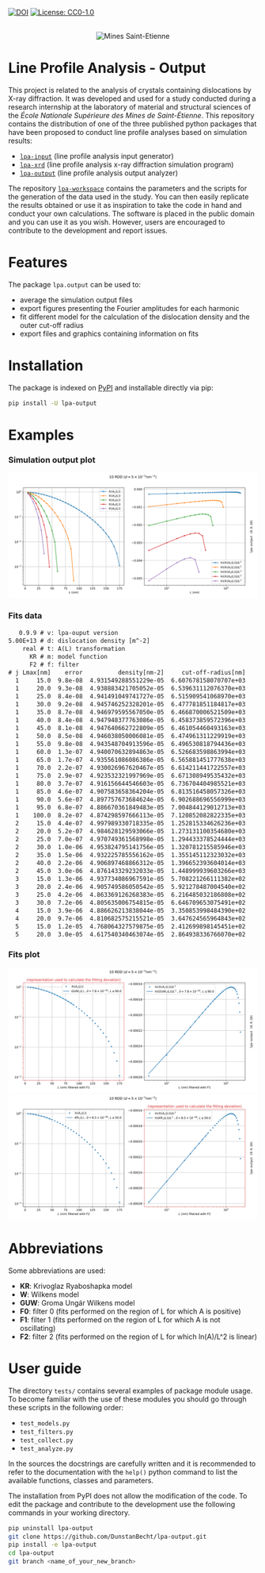 [![DOI](https://zenodo.org/badge/394321358.svg)](https://zenodo.org/badge/latestdoi/394321358)
[![License: CC0-1.0](https://img.shields.io/badge/License-CC0_1.0-lightgrey.svg)](http://creativecommons.org/publicdomain/zero/1.0/)

<div align="center"><br>
  <img width="250" src="https://dunstan.becht.network/permanent/mines.svg" alt="Mines Saint-Etienne">
</div>

# Line Profile Analysis - Output

This project is related to the analysis of crystals containing dislocations by X-ray diffraction. It was developed and used for a study conducted during a research internship at the laboratory of material and structural sciences of the *École Nationale Supérieure des Mines de Saint-Étienne*. This repository contains the distribution of one of the three published python packages that have been proposed to conduct line profile analyses based on simulation results:
* [`lpa-input`](https://github.com/DunstanBecht/lpa-input) (line profile analysis input generator)
* [`lpa-xrd`](https://github.com/DunstanBecht/lpa-xrd) (line profile analysis x-ray diffraction simulation program)
* [`lpa-output`](https://github.com/DunstanBecht/lpa-output) (line profile analysis output analyzer)

The repository [`lpa-workspace`](https://github.com/DunstanBecht/lpa-workspace) contains the parameters and the scripts for the generation of the data used in the study. You can then easily replicate the results obtained or use it as inspiration to take the code in hand and conduct your own calculations. The software is placed in the public domain and you can use it as you wish. However, users are encouraged to contribute to the development and report issues.

# Features

The package `lpa.output` can be used to:
* average the simulation output files
* export figures presenting the Fourier amplitudes for each harmonic
* fit different model for the calculation of the dislocation density and the outer cut-off radius
* export files and graphics containing information on fits

# Installation

The package is indexed on [PyPI](https://pypi.org/project/lpa-output/) and installable directly via pip:
```bash
pip install -U lpa-output
```

# Examples

### Simulation output plot
![Output plot](https://raw.githubusercontent.com/DunstanBecht/lpa-output/084704e772422814fb0933b4787052865103276f/tests/fits/10_rho5e13m-2_square_3200nm_RDD_d5e-5nm-2_screw_S0_PBC1_output_analysis/output_plot.svg)

### Fits data
```
   0.9.9 # v: lpa-ouput version
5.00E+13 # d: dislocation density [m^-2]
    real # t: A(L) transformation
      KR # m: model function
      F2 # f: filter
# j Lmax[nm]    error          density[nm-2]     cut-off-radius[nm]
  1     15.0  9.8e-08  4.931549288551229e-05  6.607678158070707e+03
  1     20.0  9.3e-08  4.938883421705052e-05  6.539631112076370e+03
  1     25.0  8.4e-08  4.941491049741727e-05  6.515909541068970e+03
  1     30.0  9.2e-08  4.945746252328201e-05  6.477781851184817e+03
  1     35.0  8.7e-08  4.946979595567050e-05  6.466870006521509e+03
  1     40.0  8.4e-08  4.947948377763086e-05  6.458373859572396e+03
  1     45.0  8.1e-08  4.947640662722809e-05  6.461054460493163e+03
  1     50.0  8.5e-08  4.946038050006081e-05  6.474961311229919e+03
  1     55.0  9.8e-08  4.943548704913596e-05  6.496530818794436e+03
  1     60.0  1.3e-07  4.940070632894863e-05  6.526683598863994e+03
  1     65.0  1.7e-07  4.935561086086386e-05  6.565881451777638e+03
  1     70.0  2.2e-07  4.930026967620467e-05  6.614211441722557e+03
  1     75.0  2.9e-07  4.923532321997969e-05  6.671308949535432e+03
  1     80.0  3.7e-07  4.916156644546603e-05  6.736704404985521e+03
  1     85.0  4.6e-07  4.907583658364204e-05  6.813516458057326e+03
  1     90.0  5.6e-07  4.897757673684624e-05  6.902688696556999e+03
  1     95.0  6.8e-07  4.886670361849483e-05  7.004844129012713e+03
  1    100.0  8.2e-07  4.874298597666113e-05  7.120852082822335e+03
  2     15.0  4.4e-07  4.997989330718335e-05  1.252815334626236e+03
  2     20.0  5.2e-07  4.984628129593066e-05  1.273131100354680e+03
  2     25.0  7.0e-07  4.970749361568998e-05  1.294433378524444e+03
  2     30.0  1.0e-06  4.953824795141756e-05  1.320781215585946e+03
  2     35.0  1.5e-06  4.932225785556162e-05  1.355145112323032e+03
  2     40.0  2.2e-06  4.906897468866312e-05  1.396652393604014e+03
  2     45.0  3.0e-06  4.876143329232033e-05  1.448999939603266e+03
  3     15.0  1.3e-06  4.937734086967591e-05  5.708221266111382e+02
  3     20.0  2.4e-06  4.905749586050542e-05  5.921278487004540e+02
  3     25.0  4.2e-06  4.863369126268383e-05  6.216485032186808e+02
  3     30.0  7.2e-06  4.805635006754815e-05  6.646709653075491e+02
  4     15.0  3.9e-06  4.886626213838044e-05  3.350853998484390e+02
  4     20.0  9.7e-06  4.810682575215521e-05  3.647624565964843e+02
  5     15.0  1.2e-05  4.768064327579875e-05  2.412699898145451e+02
  5     20.0  3.0e-05  4.617540340463074e-05  2.864938336766070e+02
```

### Fits plot
![GUW](https://raw.githubusercontent.com/DunstanBecht/lpa-output/084704e772422814fb0933b4787052865103276f/tests/fits/10_rho5e13m-2_square_3200nm_RDD_d5e-5nm-2_screw_S0_PBC1_output_analysis/fits_plot_GUW/j1_090nm.svg)
![KR](https://raw.githubusercontent.com/DunstanBecht/lpa-output/084704e772422814fb0933b4787052865103276f/tests/fits/10_rho5e13m-2_square_3200nm_RDD_d5e-5nm-2_screw_S0_PBC1_output_analysis/fits_plot_KR/j1_050nm.svg)

# Abbreviations

Some abbreviations are used:

* **KR**: Krivoglaz Ryaboshapka model
* **W**: Wilkens model
* **GUW**: Groma Ungár Wilkens model
* **F0**: filter 0 (fits performed on the region of L for which A is positive)
* **F1**: filter 1 (fits performed on the region of L for which A is not oscillating)
* **F2**: filter 2 (fits performed on the region of L for which ln(A)/L^2 is linear)

# User guide

The directory `tests/` contains several examples of package module usage. To become familiar with the use of these modules you should go through these scripts in the following order:
* `test_models.py`
* `test_filters.py`
* `test_collect.py`
* `test_analyze.py`

In the sources the docstrings are carefully written and it is recommended to refer to the documentation with the `help()` python command to list the available functions, classes and parameters.

The installation from PyPI does not allow the modification of the code. To edit the package and contribute to the development use the following commands in your working directory.
```bash
pip uninstall lpa-output
git clone https://github.com/DunstanBecht/lpa-output.git
pip install -e lpa-output
cd lpa-output
git branch <name_of_your_new_branch>
```
